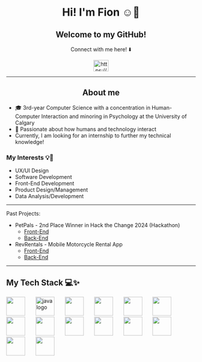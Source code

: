
<div id="toc" align="center">
  <ul style="list-style: none">
    <summary>
      <h1>Hi! I'm Fion ☺️👋</h1>
    </summary>
  </ul>
</div>

<div id="toc" align="center">
  <ul style="list-style: none">
    <summary>
      <h2>Welcome to my GitHub!</h2>
    </summary>
  </ul>
</div>

<div id="toc" align="center">
  <ul style="list-style: none">
    <summary>
      <p>Connect with me here! ⬇️<p>
    </summary>
  </ul>
</div>

</div>
<p align="center">
<a href="https://www.linkedin.com/in/fionlei/" target="blank"><img align="center" src="https://raw.githubusercontent.com/rahuldkjain/github-profile-readme-generator/master/src/images/icons/Social/linked-in-alt.svg" alt="https://www.linkedin.com/in/fionlei/" height="30" width="40" /></a>
</p>

--- 

<div id="toc" align="center">
  <ul style="list-style: none">
    <summary>
      <h2>About me</h2>
    </summary>
  </ul>
</div>

- 🎓 3rd-year Computer Science with a concentration in Human-Computer Interaction and minoring in Psychology at the University of Calgary
- 💞 Passionate about how humans and technology interact
- Currently, I am looking for an internship to further my technical knowledge!

<div id="toc" align="none">
  <ul style="list-style: none">
    <summary>
      <h3>My Interests 💡💛</h3>
    </summary>
  </ul>
</div>

- UX/UI Design
- Software Development
- Front-End Development 
- Product Design/Management
- Data Analysis/Development

---

Past Projects:
- PetPals - 2nd Place Winner in Hack the Change 2024 (Hackathon)
  - [Front-End](https://github.com/ryanwoong/PetPals)
  - [Back-End](https://github.com/ryanwoong/PetPals-backend)
- RevRentals - Mobile Motorcycle Rental App
  - [Front-End](https://github.com/aeMyst/RevRentals/)
  - [Back-End](https://github.com/fion-lei/RevRentals-backend)

 ---
<div id="toc">
  <ul style="list-style: none">
    <summary>
      <h2>My Tech Stack 💻✨</h2>
    </summary>
  </ul>
</div>
<div align="left">

<img src="https://cdn.jsdelivr.net/gh/devicons/devicon@latest/icons/python/python-original.svg" height="50"/>
<img width="20" />

  <img src="https://cdn.jsdelivr.net/gh/devicons/devicon/icons/java/java-original.svg" height="50" alt="java logo"  />
  <img width="20" />

  <img src="https://cdn.jsdelivr.net/gh/devicons/devicon@latest/icons/androidstudio/androidstudio-original.svg" height="50"/>
  <img width="20" />
          
  <img src="https://cdn.jsdelivr.net/gh/devicons/devicon@latest/icons/mysql/mysql-original.svg" height="50"/>
  <img width="20" />
  
  <img src="https://cdn.jsdelivr.net/gh/devicons/devicon@latest/icons/oracle/oracle-original.svg" height="50"/>
   <img width="20" />
   
  <img src="https://cdn.jsdelivr.net/gh/devicons/devicon@latest/icons/django/django-plain-wordmark.svg" height="50"/>
   <img width="20" />

  <img src="https://cdn.jsdelivr.net/gh/devicons/devicon@latest/icons/figma/figma-original.svg" height="50"/>
   <img width="20" />

  <img src="https://cdn.jsdelivr.net/gh/devicons/devicon@latest/icons/firebase/firebase-original.svg" height="50"/>
   <img width="20" />
   
  <img src="https://cdn.jsdelivr.net/gh/devicons/devicon@latest/icons/flutter/flutter-original.svg" height="50"/>
   <img width="20" />
   
  <img src="https://cdn.jsdelivr.net/gh/devicons/devicon@latest/icons/numpy/numpy-original.svg" height="50"/>
   <img width="20" />
   
  <img src="https://cdn.jsdelivr.net/gh/devicons/devicon@latest/icons/pycharm/pycharm-original.svg" height="50"/>
   <img width="20" />
   
  <img src="https://cdn.jsdelivr.net/gh/devicons/devicon@latest/icons/sqldeveloper/sqldeveloper-original.svg" height="50"/>
   <img width="20" />
   
  <img src="https://cdn.jsdelivr.net/gh/devicons/devicon@latest/icons/visualstudio/visualstudio-original.svg" height="50"/>
   <img width="20" />
   
  <img src="https://cdn.jsdelivr.net/gh/devicons/devicon@latest/icons/dart/dart-original.svg" height="50"/>
   <img width="20" />
   
   
   <!--
**fion-lei/fion-lei** is a ✨ _special_ ✨ repository because its `README.md` (this file) appears on your GitHub profile.

Here are some ideas to get you started:

- 🔭 I’m currently working on ...
- 🌱 I’m currently learning ...
- 👯 I’m looking to collaborate on ...
- 🤔 I’m looking for help with ...
- 💬 Ask me about ...
- 📫 How to reach me: ...
- 😄 Pronouns: ...
- ⚡ Fun fact: ...
-->
